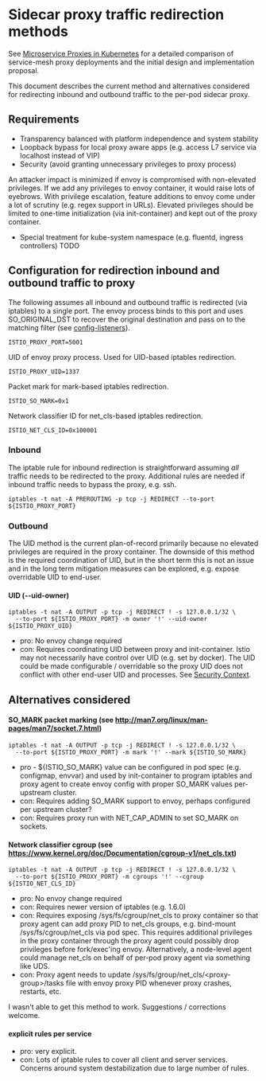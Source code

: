 # Sidecar proxy traffic redirection methods

See [Microservice Proxies in Kubernetes](https://docs.google.com/document/d/1v870Igrj5QS52G9O43fhxbV_S3mpvf_H6Hb8r85KZLY) for a detailed comparison of service-mesh proxy deployments and the initial design and implementation proposal. 

This document describes the current method and alternatives considered for redirecting inbound and outbound traffic to the per-pod sidecar proxy.

## Requirements
 * Transparency balanced with platform independence and system stability
 * Loopback bypass for local proxy aware apps (e.g. access L7 service via localhost instead of VIP)
 * Security (avoid granting unnecessary privileges to proxy process)
 
An attacker impact is minimized if envoy is compromised with non-elevated privileges. If we add any privileges to envoy container, it would raise lots of eyebrows. With privilege escalation, feature additions to envoy come under a lot of scrutiny (e.g. regex support in URLs). Elevated privileges should be limited to one-time initialization (via init-container) and kept out of the proxy container.

 * Special treatment for kube-system namespace (e.g. fluentd, ingress controllers)
 TODO
 
## Configuration for redirection inbound and outbound traffic to proxy

The following assumes all inbound and outbound traffic is redirected (via iptables) to a single port. The envoy process binds to this port and uses SO_ORIGINAL_DST to recover the original destination and pass on to the matching filter (see 
[config-listeners](https://envoyproxy.github.io/envoy/configuration/listeners/listeners.html)).
```
ISTIO_PROXY_PORT=5001
```

UID of envoy proxy process. Used for UID-based iptables redirection. 
```  
ISTIO_PROXY_UID=1337
```

Packet mark for mark-based iptables redirection.
```  
ISTIO_SO_MARK=0x1
```

Network classifier ID for net_cls-based iptables redirection.

```
ISTIO_NET_CLS_ID=0x100001
```

### Inbound 

The iptable rule for inbound redirection is straightforward assuming *all* traffic needs to be redirected to the proxy. Additional rules are needed if inbound traffic needs to bypass the proxy, e.g. ssh.

```
iptables -t nat -A PREROUTING -p tcp -j REDIRECT --to-port ${ISTIO_PROXY_PORT}
```

### Outbound 

The UID method is the current plan-of-record primarily because no elevated privileges are required in the proxy container. The downside of this method is the required coordination of UID, but in the short term this is not an issue and in the long term mitigation measures can be explored, e.g. expose overridable UID to end-user.

#### UID (--uid-owner)

```
iptables -t nat -A OUTPUT -p tcp -j REDIRECT ! -s 127.0.0.1/32 \
  --to-port ${ISTIO_PROXY_PORT} -m owner '!' --uid-owner ${ISTIO_PROXY_UID}
```     

- pro: No envoy change required
- con: Requires coordinating UID between proxy and init-container. Istio may not necessarily have control over UID (e.g. set by docker). The UID could be made configurable / overridable so the proxy UID does not conflict with other end-user UID and processes. See [Security Context](https://kubernetes.io/docs/user-guide/security-context). 

## Alternatives considered

#### SO_MARK packet marking (see http://man7.org/linux/man-pages/man7/socket.7.html)

```
iptables -t nat -A OUTPUT -p tcp -j REDIRECT ! -s 127.0.0.1/32 \ 
  --to-port ${ISTIO_PROXY_PORT} -m mark '!' --mark ${ISTIO_SO_MARK}
```  

- pro - ${ISTIO_SO_MARK} value can be configured in pod spec (e.g. configmap, envvar) and used by init-container to program iptables and proxy agent to create envoy config with proper SO_MARK values per-upstream cluster.
- con: Requires adding SO_MARK support to envoy, perhaps configured per upstream cluster?
- con: Requires proxy run with NET_CAP_ADMIN to set SO_MARK on sockets.

#### Network classifier cgroup (see https://www.kernel.org/doc/Documentation/cgroup-v1/net_cls.txt)

```
iptables -t nat -A OUTPUT -p tcp -j REDIRECT ! -s 127.0.0.1/32 \
  --to-port ${ISTIO_PROXY_PORT} -m cgroups '!' --cgroup ${ISTIO_NET_CLS_ID}
```

- pro: No envoy change required
- con: Requires newer version of iptables (e.g. 1.6.0)
- con: Requires exposing /sys/fs/cgroup/net_cls to proxy container so that proxy agent can add proxy PID to net_cls groups, e.g. bind-mount /sys/fs/cgroup/net_cls via pod spec. This requires additional privileges in the proxy container through the proxy agent could possibly drop privileges before fork/exec'ing envoy. Alternatively, a node-level agent could manage net_cls on behalf of per-pod proxy agent via something like UDS. 
- con: Proxy agent needs to update /sys/fs/group/net_cls/&lt;proxy-group&gt;/tasks file with envoy proxy PID whenever proxy crashes, restarts, etc.

I wasn't able to get this method to work. Suggestions / corrections welcome.

#### explicit rules per service

- pro: very explicit.
- con: Lots of iptable rules to cover all client and server services. Concerns around system destabilization due to large number of rules.
